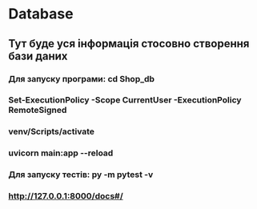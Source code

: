 # Database

## Тут буде уся інформація стосовно створення бази даних

### Для запуску програми: cd Shop_db
### Set-ExecutionPolicy -Scope CurrentUser -ExecutionPolicy RemoteSigned
### venv/Scripts/activate
### uvicorn main:app --reload
### Для запуску тестів: py -m pytest -v
### http://127.0.0.1:8000/docs#/
